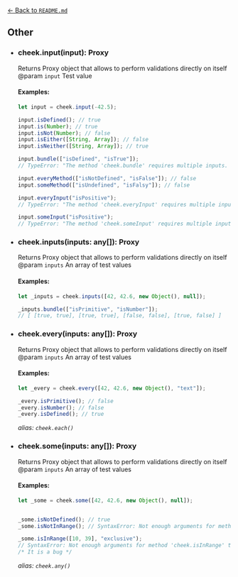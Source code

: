 [← Back to `README.md`](../README.md)

## Other
- ### cheek.input(input): Proxy
  Returns Proxy object that allows to perform validations directly on itself  
  @param `input` Test value  

  #### Examples:
  ```javascript
  let input = cheek.input(-42.5);

  input.isDefined(); // true
  input.is(Number); // true
  input.isNot(Number); // false
  input.isEither([String, Array]); // false
  input.isNeither([String, Array]); // true

  input.bundle(["isDefined", "isTrue"]);
  // TypeError: "The method 'cheek.bundle' requires multiple inputs. Use 'cheek.inputs( ... ).bundle' instead"

  input.everyMethod(["isNotDefined", "isFalse"]); // false
  input.someMethod(["isUndefined", "isFalsy"]); // false

  input.everyInput("isPositive");
  // TypeError: "The method 'cheek.everyInput' requires multiple inputs. Use 'cheek.inputs( ... ).everyInput' instead"

  input.someInput("isPositive");
  // TypeError: "The method 'cheek.someInput' requires multiple inputs. Use 'cheek.inputs( ... ).someInput' instead"
  ```

- ### cheek.inputs(inputs: any[]): Proxy
  Returns Proxy object that allows to perform validations directly on itself  
  @param `inputs` An array of test values  

  #### Examples:
  ```javascript
  let _inputs = cheek.inputs([42, 42.6, new Object(), null]);

  _inputs.bundle(["isPrimitive", "isNumber"]);
  // [ [true, true], [true, true], [false, false], [true, false] ]
  ``` 

- ### cheek.every(inputs: any[]): Proxy
  Returns Proxy object that allows to perform validations directly on itself  
  @param `inputs` An array of test values  

  #### Examples:
  ```javascript
  let _every = cheek.every([42, 42.6, new Object(), "text"]);

  _every.isPrimitive(); // false
  _every.isNumber(); // false
  _every.isDefined(); // true
  ``` 

  _alias: `cheek.each()`_  

- ### cheek.some(inputs: any[]): Proxy
  Returns Proxy object that allows to perform validations directly on itself  
  @param `inputs` An array of test values  

  #### Examples:
  ```javascript
  let _some = cheek.some([42, 42.6, new Object(), null]);

  
  _some.isNotDefined(); // true
  _some.isNotInRange(); // SyntaxError: Not enough arguments for method 'cheek.isNotInRange' to proceed

  _some.isInRange([10, 39], "exclusive");
  // SyntaxError: Not enough arguments for method 'cheek.isInRange' to proceed
  /* It is a bug */
  ``` 

  _alias: `cheek.any()`_  
